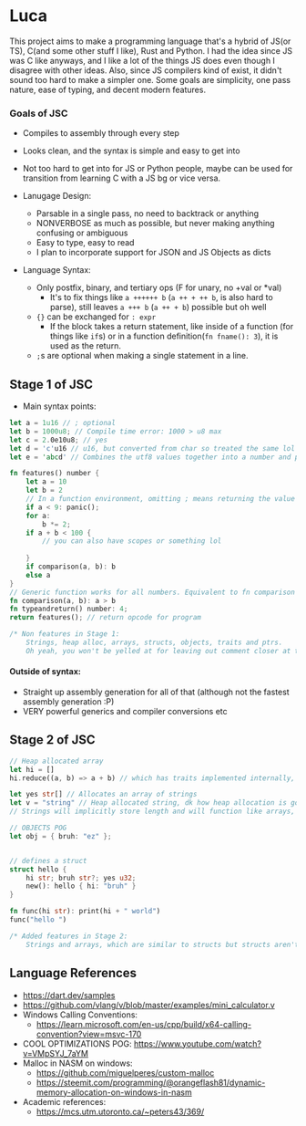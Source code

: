 # Luca

This project aims to make a programming language that's a hybrid of JS(or TS), C(and some other stuff I like), Rust and Python. I had the idea since JS was C like anyways, and I like a lot of the things JS does even though I disagree with other ideas. Also, since JS compilers kind of exist, it didn't sound too hard to make a simpler one.
Some goals are simplicity, one pass nature, ease of typing, and decent modern features.

### Goals of JSC

- Compiles to assembly through every step
- Looks clean, and the syntax is simple and easy to get into
- Not too hard to get into for JS or Python people, maybe can be used for transition from learning C with a JS bg or vice versa.

- Lanugage Design:
	- Parsable in a single pass, no need to backtrack or anything
	- NONVERBOSE as much as possible, but never making anything confusing or ambiguous
	- Easy to type, easy to read
	- I plan to incorporate support for JSON and JS Objects as dicts

- Language Syntax:
	- Only postfix, binary, and tertiary ops (F for unary, no +val or \*val)
		- It's to fix things like `a ++++++ b` (`a ++ + ++ b`, is also hard to parse), still leaves `a +++ b` (`a ++ + b`) possible but oh well
	- `{}` can be exchanged for `: expr`
		- If the block takes a return statement, like inside of a function (for things like `if`s) or in a function definition(`fn fname(): 3`), it is used as the return.
	- `;`s are optional when making a single statement in a line.

## Stage 1 of JSC

- Main syntax points:

```rust
let a = 1u16 // ; optional
let b = 1000u8; // Compile time error: 1000 > u8 max
let c = 2.0e10u8; // yes
let d = 'c'u16 // u16, but converted from char so treated the same lol
let e = 'abcd' // Combines the utf8 values together into a number and puts it in to an int type for now. Complains if it's too big

fn features() number {
	let a = 10
	let b = 2
	// In a function environment, omitting ; means returning the value except when you declare variables
	if a < 9: panic();
	for a:
		b *= 2;
	if a + b < 100 {
		// you can also have scopes or something lol
		
	}
	if comparison(a, b): b
	else a
}
// Generic function works for all numbers. Equivalent to fn comparison (a number, b number) 
fn comparison(a, b): a > b
fn typeandreturn() number: 4;
return features(); // return opcode for program

/* Non features in Stage 1:
	Strings, heap alloc, arrays, structs, objects, traits and ptrs.
	Oh yeah, you won't be yelled at for leaving out comment closer at the end of the file
```

#### Outside of syntax:
- Straight up assembly generation for all of that (although not the fastest assembly generation :P)
- VERY powerful generics and compiler conversions etc

## Stage 2 of JSC

```rust
// Heap allocated array
let hi = []
hi.reduce((a, b) => a + b) // which has traits implemented internally, also anon funcs!!

let yes str[] // Allocates an array of strings
let v = "string" // Heap allocated string, dk how heap allocation is going to work but we will have it :D
// Strings will implicitly store length and will function like arrays, similar to JS. Will hopefully be UTF-8 but we'll see ;-;

// OBJECTS POG
let obj = { bruh: "ez" };


// defines a struct
struct hello {
	hi str; bruh str?; yes u32;
	new(): hello { hi: "bruh" }
}

fn func(hi str): print(hi + " world")
func("hello ")

/* Added features in Stage 2:
	Strings and arrays, which are similar to structs but structs aren't here yet so lol
```


## Language References

- https://dart.dev/samples
- https://github.com/vlang/v/blob/master/examples/mini_calculator.v
- Windows Calling Conventions:
	- https://learn.microsoft.com/en-us/cpp/build/x64-calling-convention?view=msvc-170
- COOL OPTIMIZATIONS POG: https://www.youtube.com/watch?v=VMpSYJ_7aYM
- Malloc in NASM on windows:
	- https://github.com/miguelperes/custom-malloc
	- https://steemit.com/programming/@orangeflash81/dynamic-memory-allocation-on-windows-in-nasm
- Academic references:
	- https://mcs.utm.utoronto.ca/~peters43/369/
